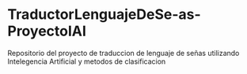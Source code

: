 # TraductorLenguajeDeSe-as-ProyectoIAI
Repositorio del proyecto de traduccion de lenguaje de señas utilizando Intelegencia Artificial y metodos de clasificacion
